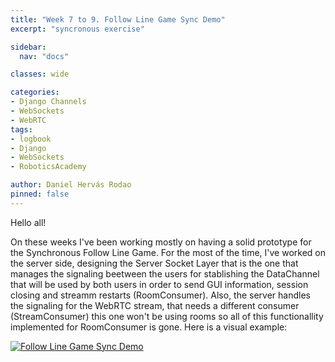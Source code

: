 ```yaml
---
title: "Week 7 to 9. Follow Line Game Sync Demo"
excerpt: "syncronous exercise"

sidebar:
  nav: "docs"

classes: wide

categories:
- Django Channels
- WebSockets
- WebRTC
tags:
- logbook
- Django
- WebSockets
- RoboticsAcademy

author: Daniel Hervás Rodao
pinned: false
---
```


Hello all!

On these weeks I've been working mostly on having a solid prototype for the Synchronous Follow Line Game. For the most of the time, I've worked on the server side, designing the Server Socket Layer that is the one that manages the signaling beetween the users for stablishing the DataChannel that will be used by both users in order to send GUI information, session closing and streamm restarts (RoomConsumer). Also, the server handles the signaling for the WebRTC stream, that needs a different consumer (StreamConsumer) this one won't be using rooms so all of this functionallity implemented for RoomConsumer is gone. Here is a visual example:

[![Follow Line Game Sync Demo](https://img.youtube.com/vi/pLOXuRsD9K0/0.jpg)](https://youtu.be/pLOXuRsD9K0)  
